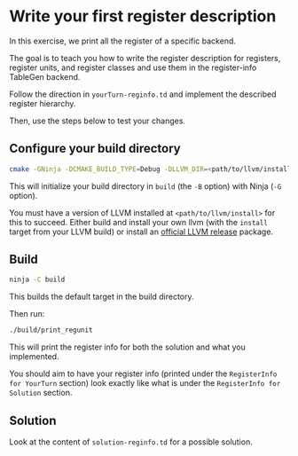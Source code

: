 # Write your first register description #

In this exercise, we print all the register of a specific backend.

The goal is to teach you how to write the register description for registers, register units, and register classes and use them in the register-info TableGen backend.

Follow the direction in `yourTurn-reginfo.td` and implement the described register hierarchy.

Then, use the steps below to test your changes.

## Configure your build directory ##

```bash
cmake -GNinja -DCMAKE_BUILD_TYPE=Debug -DLLVM_DIR=<path/to/llvm/install>/lib/cmake/llvm/ -Bbuild .
```

This will initialize your build directory in `build` (the `-B` option) with Ninja (`-G` option).

You must have a version of LLVM installed at `<path/to/llvm/install>` for this to succeed.
Either build and install your own llvm (with the `install` target from your LLVM build) or install an [official LLVM release](https://releases.llvm.org/) package.

## Build ##

```bash
ninja -C build
```

This builds the default target in the build directory.

Then run:
```bash
./build/print_regunit
```

This will print the register info for both the solution and what you implemented.

You should aim to have your register info (printed under the `RegisterInfo for YourTurn` section) look exactly like what is under the `RegisterInfo for Solution` section.

## Solution ##

Look at the content of `solution-reginfo.td` for a possible solution.
